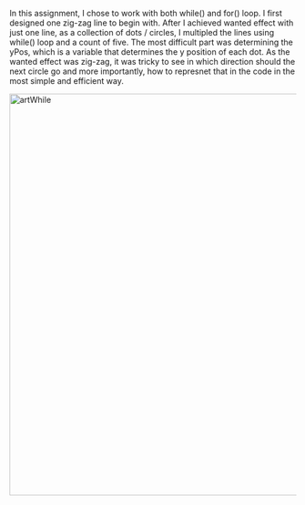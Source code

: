 In this assignment, I chose to work with both while() and for() loop. I first designed one zig-zag line to begin with. After I achieved wanted effect with just one line, as a collection of dots / circles, I multipled the lines using while() loop and a count of five. The most difficult part was determining the yPos, which is a variable that determines the y position of each dot. As the wanted effect was zig-zag, it was tricky to see in which direction should the next circle go and more importantly, how to represnet that in the code in the most simple and efficient way. 

<img width="705" alt="artWhile" src="https://user-images.githubusercontent.com/71720380/152756187-11ac16b9-9c7f-492f-8ce2-6abf04a9ce03.png">
